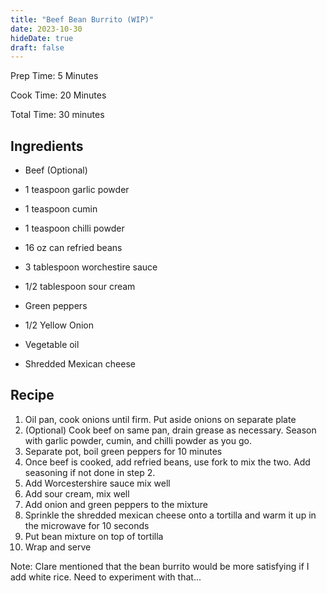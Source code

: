 ```yaml
---
title: "Beef Bean Burrito (WIP)"
date: 2023-10-30
hideDate: true
draft: false
---
```


Prep Time: 5 Minutes

Cook Time: 20 Minutes

Total Time: 30 minutes

## Ingredients

- Beef (Optional)

- 1 teaspoon garlic powder

- 1 teaspoon cumin

- 1 teaspoon chilli powder

- 16 oz can refried beans

- 3 tablespoon worchestire sauce

- 1/2 tablespoon sour cream

- Green peppers

- 1/2 Yellow Onion

- Vegetable oil 

- Shredded Mexican cheese

  

## Recipe

1. Oil pan, cook onions until firm. Put aside onions on separate plate
2. (Optional) Cook beef on same pan, drain grease as necessary. Season with garlic powder, cumin, and chilli powder as you go.
3. Separate pot, boil green peppers for 10 minutes
4. Once beef is cooked, add refried beans, use fork to mix the two. Add seasoning if not done in step 2.
5. Add Worcestershire sauce mix well
6. Add sour cream, mix well
7. Add onion and green peppers to the mixture
8. Sprinkle the shredded mexican cheese onto a tortilla and warm it up in the microwave for 10 seconds
9. Put bean mixture on top of tortilla
10. Wrap and serve

Note: Clare mentioned that the bean burrito would be more satisfying if I add white rice. Need to experiment with that...